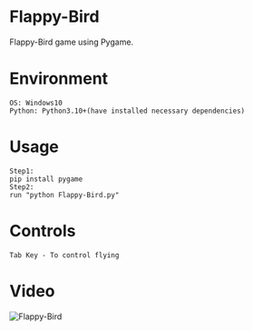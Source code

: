# Flappy-Bird

Flappy-Bird game using Pygame.


# Environment
```
OS: Windows10
Python: Python3.10+(have installed necessary dependencies)
```

# Usage
```
Step1:
pip install pygame
Step2:
run "python Flappy-Bird.py"
```

# Controls
```
Tab Key - To control flying

```

# Video

![Flappy-Bird](https://user-images.githubusercontent.com/78967360/143072393-fa99041e-cd5d-435d-a30e-00a14231c002.png)
